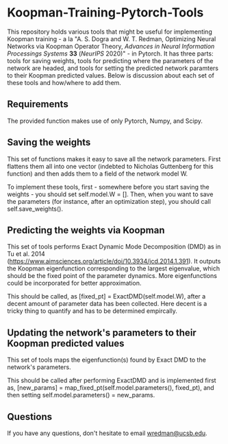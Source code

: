 # Koopman-Training-Pytorch-Tools
This repository holds various tools that might be useful for implementing Koopman training - a la  "A. S. Dogra and W. T. Redman, Optimizing Neural Networks via Koopman Operator Theory, *Advances in Neural Information Processings Systems* **33** (*NeurIPS* 2020)" - in Pytorch. It has three parts: tools for saving weights, tools for predicting where the parameters of the network are headed, and tools for setting the predicted network paramters to their Koopman predicted values. Below is discussion about each set of these tools and how/where to add them. 

## Requirements

The provided function makes use of only Pytorch, Numpy, and Scipy. 

## Saving the weights
This set of functions makes it easy to save all the network parameters. First flattens them all into one vector (indebted to Nicholas Guttenberg for this function) and then adds them to a field of the network model W. 

To implement these tools, first - somewhere before you start saving the weights - you should set self.model.W = []. Then, when you want to save the parameters (for instance, after an optimization step), you should call self.save_weights(). 

## Predicting the weights via Koopman 
This set of tools performs Exact Dynamic Mode Decomposition (DMD) as in Tu et al. 2014 (https://www.aimsciences.org/article/doi/10.3934/jcd.2014.1.391). It outputs the Koopman eigenfunction corresponding to the largest eigenvalue, which should be the fixed point of the parameter dynamics. More eigenfunctions could be incorporated for better approximation. 

This should be called, as [fixed_pt] = ExactDMD(self.model.W), after a decent amount of parameter data has been collected. Here decent is a tricky thing to quantify and has to be determined empircally.  

## Updating the network's parameters to their Koopman predicted values 
This set of tools maps the eigenfunction(s) found by Exact DMD to the network's parameters. 

This should be called after performing ExactDMD and is implemented first as, [new_params] = map_fixed_pt(self.model.parameters(), fixed_pt), and then setting self.model.parameters() = new_params. 

## Questions 

If you have any questions, don't hesitate to email wredman@ucsb.edu. 
